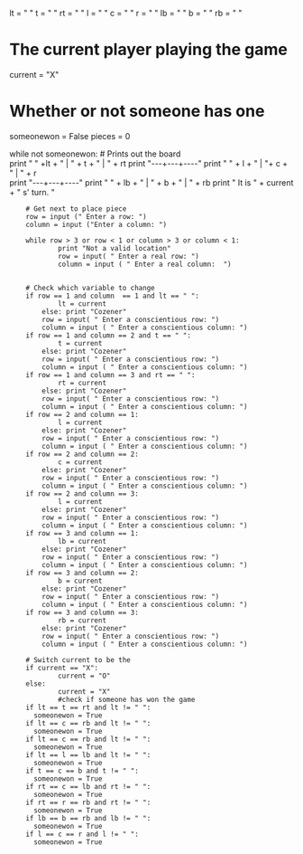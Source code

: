 lt = " "
t  = " "
rt = " "
l  = " "
c  = " "
r  = " "
lb = " "
b  = " "
rb = " "

# The current player playing the game
current = "X"
# Whether or not someone has one
someonewon = False
pieces = 0

while not someonewon:
        # Prints out the board        
        print " " +lt + " | " + t + " | " + rt 
        print "---+---+----"
        print " " + l + " | "+ c + " | " + r    
        print "---+---+----"
        print " " + lb + " | " + b + " | " + rb
        print " It is " + current + " s' turn. "

        # Get next to place piece
        row = input (" Enter a row: ")
        column = input ("Enter a column: ")

        while row > 3 or row < 1 or column > 3 or column < 1:
                print "Not a valid location"
                row = input( " Enter a real row: ")
                column = input ( " Enter a real column:  ")


        # Check which variable to change
        if row == 1 and column  == 1 and lt == " ":
                lt = current
            else: print "Cozener"
            row = input( " Enter a conscientious row: ")
            column = input ( " Enter a conscientious column: ")
        if row == 1 and column == 2 and t == " ":
                t = current
            else: print "Cozener"
            row = input( " Enter a conscientious row: ")
            column = input ( " Enter a conscientious column: ")
        if row == 1 and column == 3 and rt == " ":
                rt = current
            else: print "Cozener"
            row = input( " Enter a conscientious row: ")
            column = input ( " Enter a conscientious column: ")
        if row == 2 and column == 1:
                l = current
            else: print "Cozener"
            row = input( " Enter a conscientious row: ")
            column = input ( " Enter a conscientious column: ")
        if row == 2 and column == 2:
                c = current
            else: print "Cozener"
            row = input( " Enter a conscientious row: ")
            column = input ( " Enter a conscientious column: ")
        if row == 2 and column == 3:
                l = current
            else: print "Cozener"
            row = input( " Enter a conscientious row: ")
            column = input ( " Enter a conscientious column: ")
        if row == 3 and column == 1:
                lb = current 
            else: print "Cozener"
            row = input( " Enter a conscientious row: ")
            column = input ( " Enter a conscientious column: ")
        if row == 3 and column == 2:
                b = current 
            else: print "Cozener"
            row = input( " Enter a conscientious row: ")
            column = input ( " Enter a conscientious column: ")
        if row == 3 and column == 3:
                rb = current 
            else: print "Cozener"
            row = input( " Enter a conscientious row: ")
            column = input ( " Enter a conscientious column: ")

        # Switch current to be the 
        if current == "X":
                current = "O"
        else: 
                current = "X"
                #check if someone has won the game
        if lt == t == rt and lt != " ":
          someonewon = True
        if lt == c == rb and lt != " ":
          someonewon = True
        if lt == c == rb and lt != " ":
          someonewon = True
        if lt == l == lb and lt != " ":
          someonewon = True
        if t == c == b and t != " ":
          someonewon = True
        if rt == c == lb and rt != " ":
          someonewon = True
        if rt == r == rb and rt != " ":
          someonewon = True
        if lb == b == rb and lb != " ":
          someonewon = True
        if l == c == r and l != " ":
          someonewon = True



       
